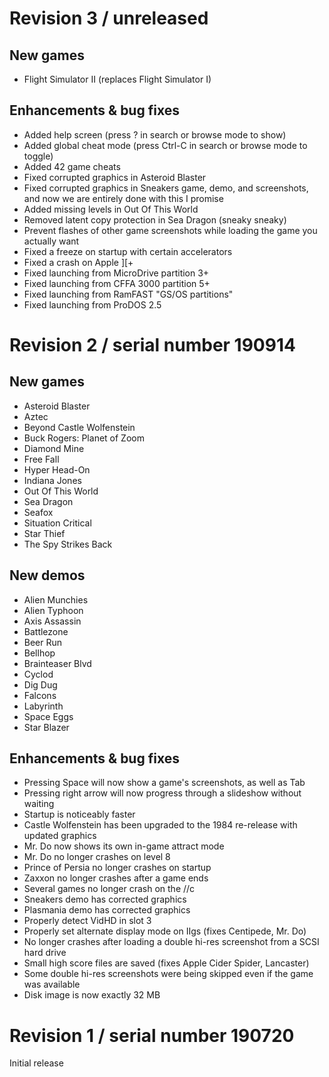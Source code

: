 # Revision 3 / unreleased## New games - Flight Simulator II (replaces Flight Simulator I)## Enhancements & bug fixes - Added help screen (press ? in search or browse mode to show) - Added global cheat mode (press Ctrl-C in search or browse mode to toggle) - Added 42 game cheats - Fixed corrupted graphics in Asteroid Blaster - Fixed corrupted graphics in Sneakers game, demo, and screenshots, and now we are entirely done with this I promise - Added missing levels in Out Of This World - Removed latent copy protection in Sea Dragon (sneaky sneaky) - Prevent flashes of other game screenshots while loading the game you actually want - Fixed a freeze on startup with certain accelerators - Fixed a crash on Apple ][+ - Fixed launching from MicroDrive partition 3+ - Fixed launching from CFFA 3000 partition 5+ - Fixed launching from RamFAST "GS/OS partitions" - Fixed launching from ProDOS 2.5# Revision 2 / serial number 190914## New games - Asteroid Blaster - Aztec - Beyond Castle Wolfenstein - Buck Rogers: Planet of Zoom - Diamond Mine - Free Fall - Hyper Head-On - Indiana Jones - Out Of This World - Sea Dragon - Seafox - Situation Critical - Star Thief - The Spy Strikes Back## New demos - Alien Munchies - Alien Typhoon - Axis Assassin - Battlezone - Beer Run - Bellhop - Brainteaser Blvd - Cyclod - Dig Dug - Falcons - Labyrinth - Space Eggs - Star Blazer## Enhancements & bug fixes - Pressing Space will now show a game's screenshots, as well as Tab - Pressing right arrow will now progress through a slideshow without waiting - Startup is noticeably faster - Castle Wolfenstein has been upgraded to the 1984 re-release with updated graphics - Mr. Do now shows its own in-game attract mode - Mr. Do no longer crashes on level 8 - Prince of Persia no longer crashes on startup - Zaxxon no longer crashes after a game ends - Several games no longer crash on the //c - Sneakers demo has corrected graphics - Plasmania demo has corrected graphics - Properly detect VidHD in slot 3 - Properly set alternate display mode on IIgs (fixes Centipede, Mr. Do) - No longer crashes after loading a double hi-res screenshot from a SCSI hard drive - Small high score files are saved (fixes Apple Cider Spider, Lancaster) - Some double hi-res screenshots were being skipped even if the game was available - Disk image is now exactly 32 MB# Revision 1 / serial number 190720Initial release